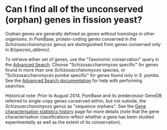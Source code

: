 # Can I find all of the unconserved (orphan) genes in fission yeast?
<!-- pombase_categories: Genome statistics and lists,Finding data -->

Orphan genes are generally defined as genes without homologs in other
organisms. In PomBase, protein-coding genes conserved in the
*Schizosaccharomyces* genus are distinguished from genes conserved
only in *${species_abbrev}*.

To retrieve either set of genes, use the "Taxonomic conservation"
query in the [Advanced Search](/query). Choose "Schizosaccharomyces
specific" for genes found in more than one *Schizosaccharomyces*
species, or "Schizosaccharomyces pombe specific" for genes found only
in *S. pombe.* See the
[Advanced Search documentation](/documentation/advanced-search)
for help with performing searches.

Historical note: Prior to August 2014, PomBase and its predecessor
GeneDB referred to single-copy genes conserved within, but not outside,
the *Schizosaccharomyces* genus as "sequence orphans". See the 
[Gene characterisation statistics history](/status/gene-characterisation-statistics-history)
page for more details (note that the gene characterisation
classifications reflect whether a gene has been studied experimentally
as well as the extent of its conservation).

